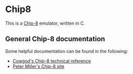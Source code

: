 # Chip8

This is a [Chip-8](https://en.wikipedia.org/wiki/CHIP-8) emulator,
written in C.

## General Chip-8 documentation

Some helpful documentation can be found in the following:

* [Cowgod's Chip-8 technical
  reference](http://devernay.free.fr/hacks/chip8/C8TECH10.HTM)
* [Peter Miller's Chip-8 site](http://chip8.sourceforge.net/)
